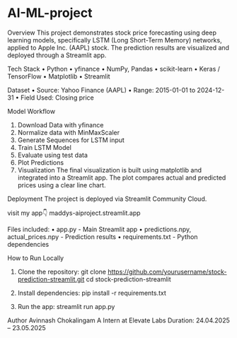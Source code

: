 # AI-ML-project
Overview
This project demonstrates stock price forecasting using deep learning models, specifically LSTM (Long Short-Term Memory) networks, applied to Apple Inc. (AAPL) stock. The prediction results are visualized and deployed through a Streamlit app.

Tech Stack
• Python
• yfinance
• NumPy, Pandas
• scikit-learn
• Keras / TensorFlow
• Matplotlib
• Streamlit

Dataset
• Source: Yahoo Finance (AAPL)
• Range: 2015-01-01 to 2024-12-31
• Field Used: Closing price

Model Workflow
1. Download Data with yfinance
2. Normalize data with MinMaxScaler
3. Generate Sequences for LSTM input
4. Train LSTM Model
5. Evaluate using test data
6. Plot Predictions
7. Visualization
The final visualization is built using matplotlib and integrated into a Streamlit app. The plot compares actual and predicted prices using a clear line chart.

Deployment
The project is deployed via Streamlit Community Cloud.

visit my app👇
maddys-aiproject.streamlit.app

Files included:
• app.py - Main Streamlit app
• predictions.npy, actual_prices.npy - Prediction results
• requirements.txt - Python dependencies

How to Run Locally
1. Clone the repository:
   git clone https://github.com/yourusername/stock-prediction-streamlit.git
   cd stock-prediction-streamlit

2. Install dependencies:
   pip install -r requirements.txt

3. Run the app:
   streamlit run app.py
   
Author
Avinnash Chokalingam A
Intern at Elevate Labs
Duration: 24.04.2025 – 23.05.2025

